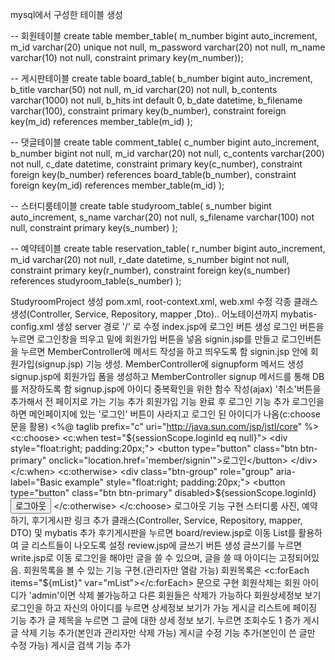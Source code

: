 mysql에서 구성한 테이블 생성

-- 회원테이블
create table member_table(
		m_number bigint auto_increment,
        m_id varchar(20) unique not null,
        m_password varchar(20) not null,
        m_name varchar(10) not null,
        constraint primary key(m_number));
        
-- 게시판테이블
create table board_table(
    b_number bigint auto_increment,
    b_title varchar(50) not null,
	m_id varchar(20) not null,
	b_contents varchar(1000) not null,
	b_hits int default 0,
	b_date datetime,
	b_filename varchar(100),
    constraint primary key(b_number),
    constraint foreign key(m_id) references member_table(m_id)
	);
	
-- 댓글테이블
create table comment_table(
	c_number bigint auto_increment,
    b_number bigint not null,
    m_id varchar(20) not null,
    c_contents varchar(200) not null,
    c_date datetime,
    constraint primary key(c_number),
    constraint foreign key(b_number) references board_table(b_number),
    constraint foreign key(m_id) references member_table(m_id)
    );
    
-- 스터디룸테이블
create table studyroom_table(
	s_number bigint auto_increment,
    s_name varchar(20) not null,
    s_filename varchar(100) not null,
    constraint primary key(s_number)
    );
        
-- 예약테이블
create table reservation_table(
	r_number bigint auto_increment,
    m_id varchar(20) not null,
    r_date datetime,
    s_number bigint not null,
    constraint primary key(r_number),
    constraint foreign key(s_number) references studyroom_table(s_number)
    );
               
StudyroomProject 생성
pom.xml, root-context.xml, web.xml 수정
각종 클래스 생성(Controller, Service, Repository, mapper ,Dto).. 어노테이션까지
mybatis-config.xml 생성
server 경로 '/' 로 수정
index.jsp에 로그인 버튼 생성
로그인 버튼을 누르면 로그인창을 띄우고 밑에 회원가입 버튼을 넣음
signin.jsp를 만들고 로그인버튼을 누르면 MemberController에 메서드 작성을 하고 띄우도록 함
signin.jsp 안에 회원가입(signup.jsp) 기능 생성. MemberController에 signupform 메서드 생성
signup.jsp에 회원가입 폼을 생성하고 MemberController signup 메서드를 통해 DB를 저장하도록 함
signup.jsp에 아이디 중복확인을 위한 함수 작성(ajax)
'취소'버튼을 추가해서 전 페이지로 가는 기능 추가
회원가입 기능 완료 후 로그인 기능 추가
로그인을 하면 메인페이지에 있는 '로그인' 버튼이 사라지고 로그인 된 아이디가 나옴(c:choose문을 활용)
<%@ taglib prefix="c" uri="http://java.sun.com/jsp/jstl/core" %> 
	<c:choose>
			<c:when test="${sessionScope.loginId eq null}">	
           	 	<div style="float:right; padding:20px;">
                	<button type="button" class="btn btn-primary" onclick="location.href='member/signin'">로그인</button>
            	</div>
            </c:when>
            <c:otherwise>
				<div class="btn-group" role="group" aria-label="Basic example" style="float:right; padding:20px;">
  					<button type="button" class="btn btn-primary" disabled>${sessionScope.loginId}</button>
  					<button type="button" class="btn btn-outline-primary" onclick="location.href='member/logout'">로그아웃</button>
				</div>
		</c:otherwise>
		</c:choose>
로그아웃 기능 구현
스터디룸 사진, 예약하기, 후기게시판 링크 추가
클래스(Controller, Service, Repository, mapper, DTO) 및 mybatis 추가
후기게시판을 누르면 board/review.jsp로 이동
List<boardDTO>를 활용하여 글 리스트들이 나오도록 설정
review.jsp에 글쓰기 버튼 생성
글쓰기를 누르면 write.jsp로 이동
로그인을 해야만 글을 쓸 수 있으며, 글을 쓸 때 아이디는 고정되어있음.
회원목록을 볼 수 있는 기능 구현.(관리자만 열람 가능)
회원목록은 <c:forEach items="${mList}" var="mList"></c:forEach> 문으로 구현
회원삭제는 회원 아이디가 'admin'이면 삭제 불가능하고 다른 회원들은 삭제가 가능하다
회원상세정보 보기
로그인을 하고 자신의 아이디를 누르면 상세정보 보기가 가능
게시글 리스트에 페이징 기능 추가
글 제목을 누르면 그 글에 대한 상세 정보 보기.
누르면 조회수도 1 증가
게시글 삭제 기능 추가(본인과 관리자만 삭제 가능)
게시글 수정 기능 추가(본인이 쓴 글만 수정 가능)
게시글 검색 기능 추가